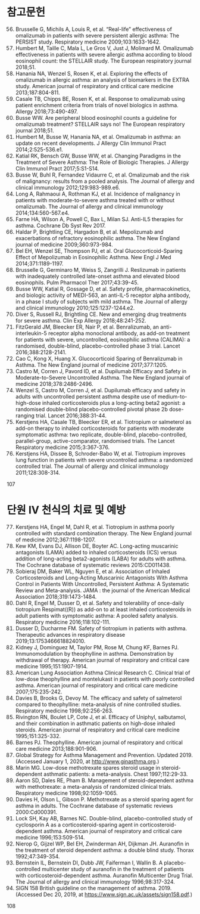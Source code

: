 # 참고문헌

56. Brusselle G, Michils A, Louis R, et al. “Real-life” effectiveness of omalizumab in patients with severe persistent allergic asthma: The PERSIST study. Respiratory medicine 2009;103:1633-1642.
57. Humbert M, Taille C, Mala L, Le Gros V, Just J, Molimard M. Omalizumab effectiveness in patients with severe allergic asthma according to blood eosinophil count: the STELLAIR study. The European respiratory journal 2018;51.
58. Hanania NA, Wenzel S, Rosen K, et al. Exploring the effects of omalizumab in allergic asthma: an analysis of biomarkers in the EXTRA study. American journal of respiratory and critical care medicine 2013;187:804-811.
59. Casale TB, Chipps BE, Rosen K, et al. Response to omalizumab using patient enrichment criteria from trials of novel biologics in asthma. Allergy 2018;73:490-497.
60. Busse WW. Are peripheral blood eosinophil counts a guideline for omalizumab treatment? STELLAIR says no! The European respiratory journal 2018;51.
61. Humbert M, Busse W, Hanania NA, et al. Omalizumab in asthma: an update on recent developments. J Allergy Clin Immunol Pract 2014;2:525-536.e1.
62. Katial RK, Bensch GW, Busse WW, et al. Changing Paradigms in the Treatment of Severe Asthma: The Role of Biologic Therapies. J Allergy Clin Immunol Pract 2017;5:S1-S14.
63. Busse W, Buhl R, Fernandez Vidaurre C, et al. Omalizumab and the risk of malignancy: results from a pooled analysis. The Journal of allergy and clinical immunology 2012;129:983-989.e6.
64. Long A, Rahmaoui A, Rothman KJ, et al. Incidence of malignancy in patients with moderate-to-severe asthma treated with or without omalizumab. The Journal of allergy and clinical immunology 2014;134:560-567.e4.
65. Farne HA, Wilson A, Powell C, Bax L, Milan SJ. Anti-IL5 therapies for asthma. Cochrane Db Syst Rev 2017.
66. Haldar P, Brightling CE, Hargadon B, et al. Mepolizumab and exacerbations of refractory eosinophilic asthma. The New England journal of medicine 2009;360:973-984.
67. Bel EH, Wenzel SE, Thompson PJ, et al. Oral Glucocorticoid-Sparing Effect of Mepolizumab in Eosinophilic Asthma. New Engl J Med 2014;371:1189-1197.
68. Brusselle G, Germinaro M, Weiss S, Zangrilli J. Reslizumab in patients with inadequately controlled late-onset asthma and elevated blood eosinophils. Pulm Pharmacol Ther 2017;43:39-45.
69. Busse WW, Katial R, Gossage D, et al. Safety profile, pharmacokinetics, and biologic activity of MEDI-563, an anti-IL-5 receptor alpha antibody, in a phase I study of subjects with mild asthma. The Journal of allergy and clinical immunology 2010;125:1237-1244.e2.
70. Diver S, Russell RJ, Brightling CE. New and emerging drug treatments for severe asthma. Clin Exp Allergy 2018;48:241-252.
71. FitzGerald JM, Bleecker ER, Nair P, et al. Benralizumab, an anti-interleukin-5 receptor alpha monoclonal antibody, as add-on treatment for patients with severe, uncontrolled, eosinophilic asthma (CALIMA): a randomised, double-blind, placebo-controlled phase 3 trial. Lancet 2016;388:2128-2141.
72. Cao C, Kong X, Huang X. Glucocorticoid Sparing of Benralizumab in Asthma. The New England journal of medicine 2017;377:1205.
73. Castro M, Corren J, Pavord ID, et al. Dupilumab Efficacy and Safety in Moderate-to-Severe Uncontrolled Asthma. The New England journal of medicine 2018;378:2486-2496.
74. Wenzel S, Castro M, Corren J, et al. Dupilumab efficacy and safety in adults with uncontrolled persistent asthma despite use of medium-to-high-dose inhaled corticosteroids plus a long-acting beta2 agonist: a randomised double-blind placebo-controlled pivotal phase 2b dose-ranging trial. Lancet 2016;388:31-44.
75. Kerstjens HA, Casale TB, Bleecker ER, et al. Tiotropium or salmeterol as add-on therapy to inhaled corticosteroids for patients with moderate symptomatic asthma: two replicate, double-blind, placebo-controlled, parallel-group, active-comparator, randomised trials. The Lancet Respiratory medicine 2015;3:367-376.
76. Kerstjens HA, Dissee B, Schroder-Babo W, et al. Tiotropium improves lung function in patients with severe uncontrolled asthma: a randomized controlled trial. The Journal of allergy and clinical immunology 2011;128:308-314.

<PAGE>107

# 단원 IV 천식의 치료 및 예방

77. Kerstjens HA, Engel M, Dahl R, et al. Tiotropium in asthma poorly controlled with standard combination therapy. The New England journal of medicine 2012;367:1198-1207.
78. Kew KM, Evans DJ, Allison DE, Boyter AC. Long-acting muscarinic antagonists (LAMA) added to inhaled corticosteroids (ICS) versus addition of long-acting beta2-agonists (LABA) for adults with asthma. The Cochrane database of systematic reviews 2015:CD011438.
79. Sobieraj DM, Baker WL, Nguyen E, et al. Association of Inhaled Corticosteroids and Long-Acting Muscarinic Antagonists With Asthma Control in Patients With Uncontrolled, Persistent Asthma: A Systematic Review and Meta-analysis. JAMA : the journal of the American Medical Association 2018;319:1473-1484.
80. Dahl R, Engel M, Dusser D, et al. Safety and tolerability of once-daily tiotropium Respimat((R)) as add-on to at least inhaled corticosteroids in adult patients with symptomatic asthma: A pooled safety analysis. Respiratory medicine 2016;118:102-111.
81. Dusser D, Ducharme FM. Safety of tiotropium in patients with asthma. Therapeutic advances in respiratory disease 2019;13:1753466618824010.
82. Kidney J, Dominguez M, Taylor PM, Rose M, Chung KF, Barnes PJ. Immunomodulation by theophylline in asthma. Demonstration by withdrawal of therapy. American journal of respiratory and critical care medicine 1995;151:1907-1914.
83. American Lung Association Asthma Clinical Research C. Clinical trial of low-dose theophylline and montelukast in patients with poorly controlled asthma. American journal of respiratory and critical care medicine 2007;175:235-242.
84. Davies B, Brooks G, Devoy M. The efficacy and safety of salmeterol compared to theophylline: meta-analysis of nine controlled studies. Respiratory medicine 1998;92:256-263.
85. Rivington RN, Boulet LP, Cote J, et al. Efficacy of Uniphyl, salbutamol, and their combination in asthmatic patients on high-dose inhaled steroids. American journal of respiratory and critical care medicine 1995;151:325-332.
86. Barnes PJ. Theophylline. American journal of respiratory and critical care medicine 2013;188:901-906.
87. Global Strategy for Asthma Management and Prevention. Updated 2019. (Accessed January 1, 2020, at http://www.ginasthma.org.)
88. Marin MG. Low-dose methotrexate spares steroid usage in steroid-dependent asthmatic patients: a meta-analysis. Chest 1997;112:29-33.
89. Aaron SD, Dales RE, Pham B. Management of steroid-dependent asthma with methotrexate: a meta-analysis of randomized clinical trials. Respiratory medicine 1998;92:1059-1065.
90. Davies H, Olson L, Gibson P. Methotrexate as a steroid sparing agent for asthma in adults. The Cochrane database of systematic reviews 2000:Cd000391.
91. Lock SH, Kay AB, Barnes NC. Double-blind, placebo-controlled study of cyclosporin A as a corticosteroid-sparing agent in corticosteroid-dependent asthma. American journal of respiratory and critical care medicine 1996;153:509-514.
92. Nierop G, Gijzel WP, Bel EH, Zwinderman AH, Dijkman JH. Auranofin in the treatment of steroid dependent asthma: a double blind study. Thorax 1992;47:349-354.
93. Bernstein IL, Bernstein DI, Dubb JW, Faiferman I, Wallin B. A placebo-controlled multicenter study of auranofin in the treatment of patients with corticosteroid-dependent asthma. Auranofin Multicenter Drug Trial. The Journal of allergy and clinical immunology 1996;98:317-324.
94. SIGN 158 British guideline on the management of asthma. 2019. (Accessed Dec 20, 2019, at https://www.sign.ac.uk/assets/sign158.pdf.)

<PAGE>108